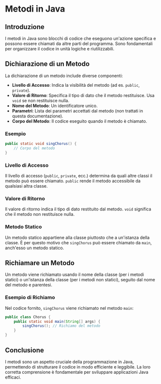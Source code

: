 # Metodi in Java

## Introduzione
I metodi in Java sono blocchi di codice che eseguono un'azione specifica e possono essere chiamati da altre parti del programma. Sono fondamentali per organizzare il codice in unità logiche e riutilizzabili.

## Dichiarazione di un Metodo
La dichiarazione di un metodo include diverse componenti:

- **Livello di Accesso**: Indica la visibilità del metodo (ad es. `public`, `private`).
- **Valore di Ritorno**: Specifica il tipo di dato che il metodo restituisce. Usa `void` se non restituisce nulla.
- **Nome del Metodo**: Un identificatore unico.
- **Parametri**: Lista dei parametri accettati dal metodo (non trattati in questa documentazione).
- **Corpo del Metodo**: Il codice eseguito quando il metodo è chiamato.

### Esempio
```java
public static void singChorus() {
    // Corpo del metodo
}
```

### Livello di Accesso
Il livello di accesso (`public`, `private`, ecc.) determina da quali altre classi il metodo può essere chiamato. `public` rende il metodo accessibile da qualsiasi altra classe.

### Valore di Ritorno
Il valore di ritorno indica il tipo di dato restituito dal metodo. `void` significa che il metodo non restituisce nulla.

### Metodo Statico
Un metodo statico appartiene alla classe piuttosto che a un'istanza della classe. È per questo motivo che `singChorus` può essere chiamato da `main`, anch'esso un metodo statico.

## Richiamare un Metodo
Un metodo viene richiamato usando il nome della classe (per i metodi statici) o un'istanza della classe (per i metodi non statici), seguito dal nome del metodo e parentesi.

### Esempio di Richiamo
Nel codice fornito, `singChorus` viene richiamato nel metodo `main`:

```java
public class Chorus {
    public static void main(String[] args) {
        singChorus(); // Richiamo del metodo
    }
}
```

## Conclusione
I metodi sono un aspetto cruciale della programmazione in Java, permettendo di strutturare il codice in modo efficiente e leggibile. La loro corretta comprensione è fondamentale per sviluppare applicazioni Java efficaci.
